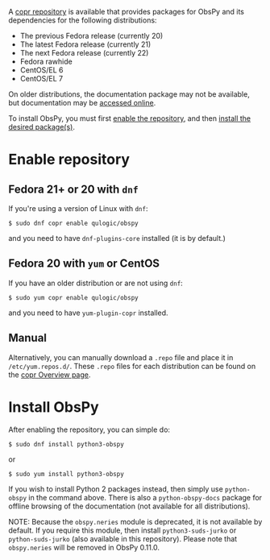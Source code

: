 A [copr repository](https://copr.fedoraproject.org/coprs/qulogic/obspy/) is
available that provides packages for ObsPy and its dependencies for the
following distributions:
 * The previous Fedora release (currently 20)
 * The latest Fedora release (currently 21)
 * The next Fedora release (currently 22)
 * Fedora rawhide
 * CentOS/EL 6
 * CentOS/EL 7

On older distributions, the documentation package may not be available, but
documentation may be [accessed online](https://docs.obspy.org/).

To install ObsPy, you must first [enable the repository](#enable-repository),
and then [install the desired package(s)](#install-obspy).

# Enable repository

## Fedora 21+ or 20 with `dnf`

If you're using a version of Linux with `dnf`:

    $ sudo dnf copr enable qulogic/obspy

and you need to have `dnf-plugins-core` installed (it is by default.)

## Fedora 20 with `yum` or CentOS

If you have an older distribution or are not using `dnf`:

    $ sudo yum copr enable qulogic/obspy

and you need to have `yum-plugin-copr` installed.

## Manual

Alternatively, you can manually download a `.repo` file and place it in
`/etc/yum.repos.d/`. These `.repo` files for each distribution can be found
on the [copr Overview page](https://copr.fedoraproject.org/coprs/qulogic/obspy/).

# Install ObsPy

After enabling the repository, you can simple do:

    $ sudo dnf install python3-obspy

or

    $ sudo yum install python3-obspy

If you wish to install Python 2 packages instead, then simply use `python-obspy`
in the command above. There is also a `python-obspy-docs` package for offline
browsing of the documentation (not available for all distributions).

NOTE: Because the `obspy.neries` module is deprecated, it is not available by default.
If you require this module, then install `python3-suds-jurko` or `python-suds-jurko`
(also available in this repository). Please note that `obspy.neries` will be removed
in ObsPy 0.11.0.